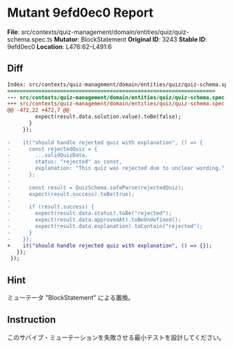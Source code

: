 # Mutant 9efd0ec0 Report

**File**: src/contexts/quiz-management/domain/entities/quiz/quiz-schema.spec.ts
**Mutator**: BlockStatement
**Original ID**: 3243
**Stable ID**: 9efd0ec0
**Location**: L476:62–L491:6

## Diff

```diff
Index: src/contexts/quiz-management/domain/entities/quiz/quiz-schema.spec.ts
===================================================================
--- src/contexts/quiz-management/domain/entities/quiz/quiz-schema.spec.ts	original
+++ src/contexts/quiz-management/domain/entities/quiz/quiz-schema.spec.ts	mutated #3243
@@ -472,22 +472,7 @@
         expect(result.data.solution.value).toBe(false);
       }
     });
 
-    it("should handle rejected quiz with explanation", () => {
-      const rejectedQuiz = {
-        ...validQuizData,
-        status: "rejected" as const,
-        explanation: "This quiz was rejected due to unclear wording.",
-      };
-
-      const result = QuizSchema.safeParse(rejectedQuiz);
-      expect(result.success).toBe(true);
-
-      if (result.success) {
-        expect(result.data.status).toBe("rejected");
-        expect(result.data.approvedAt).toBeUndefined();
-        expect(result.data.explanation).toContain("rejected");
-      }
-    });
+    it("should handle rejected quiz with explanation", () => {});
   });
 });
```

## Hint

ミューテータ "BlockStatement" による置換。

## Instruction

このサバイブ・ミューテーションを失敗させる最小テストを設計してください。
